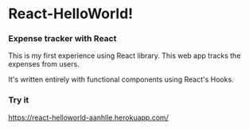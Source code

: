 # React-HelloWorld!
### Expense tracker with React

This is my first experience using React library. This web app tracks the expenses from users.

It's written entirely with functional components using React's Hooks.

### Try it
https://react-helloworld-aanhlle.herokuapp.com/
